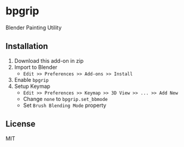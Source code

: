 # bpgrip

Blender Painting Utility


## Installation

1. Download this add-on in zip
1. Import to Blender
   * `Edit >> Preferences >> Add-ons >> Install` 
1. Enable `bpgrip` 
1. Setup Keymap
   * `Edit >> Preferences >> Keymap >> 3D View >> ... >> Add New`
   * Change `none` to `bpgrip.set_bbmode`
   * Set `Brush Blending Mode` property


## License

MIT

